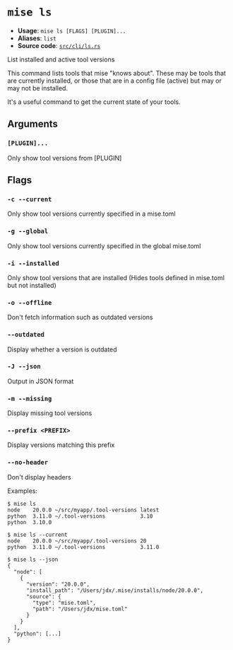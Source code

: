 # `mise ls`

- **Usage**: `mise ls [FLAGS] [PLUGIN]...`
- **Aliases**: `list`
- **Source code**: [`src/cli/ls.rs`](https://github.com/jdx/mise/blob/main/src/cli/ls.rs)

List installed and active tool versions

This command lists tools that mise "knows about".
These may be tools that are currently installed, or those
that are in a config file (active) but may or may not be installed.

It's a useful command to get the current state of your tools.

## Arguments

### `[PLUGIN]...`

Only show tool versions from [PLUGIN]

## Flags

### `-c --current`

Only show tool versions currently specified in a mise.toml

### `-g --global`

Only show tool versions currently specified in the global mise.toml

### `-i --installed`

Only show tool versions that are installed (Hides tools defined in mise.toml but not installed)

### `-o --offline`

Don't fetch information such as outdated versions

### `--outdated`

Display whether a version is outdated

### `-J --json`

Output in JSON format

### `-m --missing`

Display missing tool versions

### `--prefix <PREFIX>`

Display versions matching this prefix

### `--no-header`

Don't display headers

Examples:

    $ mise ls
    node    20.0.0 ~/src/myapp/.tool-versions latest
    python  3.11.0 ~/.tool-versions           3.10
    python  3.10.0

    $ mise ls --current
    node    20.0.0 ~/src/myapp/.tool-versions 20
    python  3.11.0 ~/.tool-versions           3.11.0

    $ mise ls --json
    {
      "node": [
        {
          "version": "20.0.0",
          "install_path": "/Users/jdx/.mise/installs/node/20.0.0",
          "source": {
            "type": "mise.toml",
            "path": "/Users/jdx/mise.toml"
          }
        }
      ],
      "python": [...]
    }
